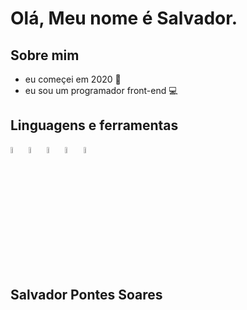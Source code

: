<h1>Olá, Meu nome é Salvador.</h1>

<h2>Sobre mim</h2>

<ul class="about">
  <li>eu começei em 2020 🚀</li> 
  <li>eu sou um programador front-end 💻</li>
  </ul>
  
  <h2>Linguagens e ferramentas</h2>
  
  <img src="https://i.imgur.com/GlaJP8v.png" width="5%"> <img src="https://i.imgur.com/DcUMqa1.png" width="5%"> <img src="https://i.imgur.com/VANqrrh.png" width="5%"> <img src="https://i.imgur.com/HTrhgl5.png" width="5%"> <img src="https://i.imgur.com/4H6WfZ8.png" width="5%">

<footer>
  <h2>Salvador Pontes Soares</h2>
</footer>
